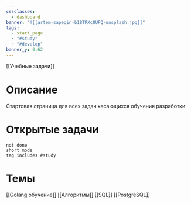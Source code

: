 ```yaml
---
cssclasses:
  - dashboard
banner: "![[artem-sapegin-b18TRXc8UPQ-unsplash.jpg]]"
tags:
  - start_page
  - "#study"
  - "#develop"
banner_y: 0.62
---
```

[[Учебные задачи]]
# Описание
Стартовая страница для всех задач касающихся обучения разработки

# Открытые задачи
```tasks
not done
short mode
tag includes #study
```

# Темы
[[Golang обучение]]
[[Алгоритмы]]
[[SQL]]
[[PostgreSQL]]
